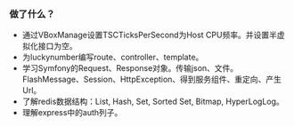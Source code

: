 ### 做了什么？
* 通过VBoxManage设置TSCTicksPerSecond为Host CPU频率。并设置半虚拟化接口为空。
* 为luckynumber编写route、controller、template。
* 学习Symfony的Request、Response对象。传输json、文件。FlashMessage、Session、HttpException、得到服务组件、重定向、产生Url。
* 了解redis数据结构：List, Hash, Set, Sorted Set, Bitmap, HyperLogLog。
* 理解express中的auth列子。
